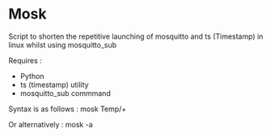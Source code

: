 # Mosk
Script to shorten the repetitive launching of mosquitto and ts (Timestamp) in linux whilst using mosquitto_sub

Requires : 
- Python
- ts (timestamp) utility
- mosquitto_sub commmand

Syntax is as follows : 
mosk Temp/+

Or alternatively : 
mosk -a
